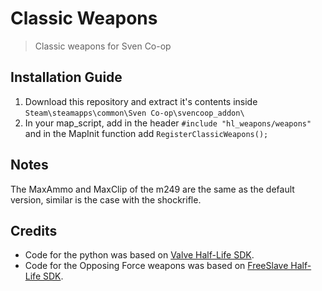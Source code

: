 # Classic Weapons
> Classic weapons for Sven Co-op

## Installation Guide

1. Download this repository and extract it's contents inside `Steam\steamapps\common\Sven Co-op\svencoop_addon\`
2. In your map_script, add in the header `#include "hl_weapons/weapons"` and in the MapInit function add `RegisterClassicWeapons();`

## Notes

The MaxAmmo and MaxClip of the m249 are the same as the default version, similar is the case with the shockrifle.

## Credits

* Code for the python  was based on [Valve Half-Life SDK](https://github.com/ValveSoftware/halflife). 
* Code for the Opposing Force weapons was based on [FreeSlave Half-Life SDK](https://github.com/FreeSlave/hlsdk-xash3d). 
